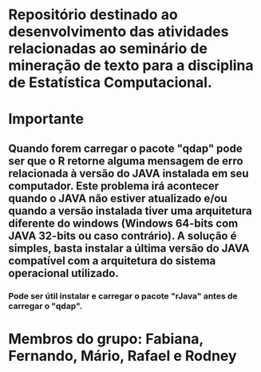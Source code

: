 # Repositório destinado ao desenvolvimento das atividades relacionadas ao seminário de mineração de texto para a disciplina de Estatística Computacional.

# Importante
## Quando forem carregar o pacote "qdap" pode ser que o R retorne alguma mensagem de erro relacionada à versão do JAVA instalada em seu computador. Este problema irá acontecer quando o JAVA não estiver atualizado e/ou quando a versão instalada tiver uma arquitetura diferente do windows (Windows 64-bits com JAVA 32-bits ou caso contrário). A solução é simples, basta instalar a última versão do JAVA compatível com a arquitetura do sistema operacional utilizado.

### Pode ser útil instalar e carregar o pacote "rJava" antes de carregar o "qdap".


# Membros do grupo: Fabiana, Fernando, Mário, Rafael e Rodney
